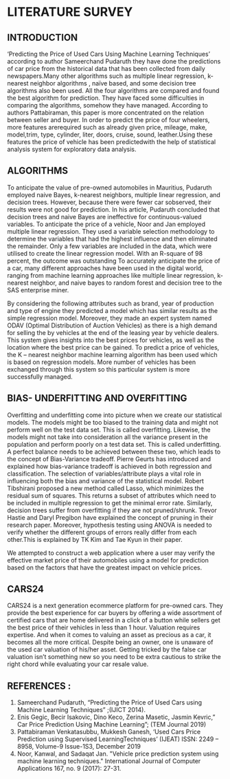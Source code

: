 # LITERATURE SURVEY


## INTRODUCTION
‘Predicting the Price of Used Cars Using Machine Learning Techniques’ according to author Sameerchand Pudaruth they have done the predictions of car price from the historical data that has been collected from daily newspapers.Many other algorithms such as multiple linear regression, k- nearest neighbor algorithms , naïve based, and some decision tree algorithms also been used. All the four algorithms are compared and found the best algorithm for prediction. They have faced some difficulties in comparing the algorithms, somehow they have managed. According to authors Pattabiraman, this paper is more concentrated on the relation between seller and buyer. In order to predict the price of four wheelers, more features arerequired such as already given price, mileage, make, model,trim, type, cylinder, liter, doors, cruise, sound, leather.Using these features the price of vehicle has been predictedwith the help of statistical analysis system for exploratory data analysis.


## ALGORITHMS
To anticipate the value of pre-owned automobiles in Mauritius, Pudaruth employed naive Bayes, k-nearest neighbors, multiple linear regression, and decision trees. However, because there were fewer car sobserved, their results were not good for prediction. In his article, Pudaruth concluded that decision trees and naive Bayes are ineffective for continuous-valued variables. To anticipate the price of a vehicle, Noor and Jan employed multiple linear regression. They used a variable selection methodology to determine the variables that had the highest influence and then eliminated the remainder. Only a few variables are included in the data, which were utilised to create the linear regression model. With an R-square of 98 percent, the outcome was outstanding To accurately anticipate the price of a car, many different approaches have been used in the digital world, ranging from machine learning approaches like multiple linear regression, k-nearest neighbor, and naive bayes to random forest and decision tree to the SAS enterprise miner.

By considering the following attributes such as brand, year of production and type of engine they predicted a model which has similar results as the simple regression model. Moreover, they made an expert system named ODAV (Optimal Distribution of Auction Vehicles) as there is a high demand for selling the by vehicles at the end of the leasing year by vehicle dealers. This system gives insights into the best prices for vehicles, as well as the location where the best price can be gained. To predict a price of vehicles, the K – nearest neighbor machine learning algorithm has been used which is based on regression models. More number of vehicles has been exchanged through this system so this particular system is more successfully managed.

## BIAS- UNDERFITTING AND OVERFITTING
Overfitting and  underfitting come  into  picture when  we create our statistical models. The models might be too biased to the training data and might not perform well on the test data set. This is called overfitting. Likewise, the models might not take  into  consideration  all  the  variance  present  in  the population and perform poorly on a test data set. This is called underfitting. A perfect balance needs to be achieved between these  two,  which  leads  to  the  concept  of  Bias-Variance tradeoff. Pierre Geurts  has introduced and explained how bias-variance  tradeoff  is  achieved  in  both  regression  and classification. The selection of variables/attribute plays a vital role in influencing both the bias and variance of the statistical model. Robert Tibshirani proposed a new method called Lasso,  which minimizes the  residual  sum  of  squares. This returns a  subset of  attributes which need  to be  included in multiple regression to get the minimal error rate. Similarly, decision  trees  suffer  from  overfitting  if  they  are  not pruned/shrunk. Trevor  Hastie and Daryl Pregibon have explained the concept of pruning  in  their  research  paper. Moreover,  hypothesis  testing using  ANOVA is  needed  to verify whether the different groups of errors really differ from each other.This is explained by TK Kim and Tae Kyun in their paper.

We attempted to construct a web application where a user may verify the effective market price of their automobiles using a model for prediction based on the factors that have the greatest impact on vehicle prices.

## CARS24
CARS24 is a next generation ecommerce platform for pre-owned cars. They provide the best experience for car buyers by offering a wide assortment of certified cars that are home delivered in a click of a button while sellers get the best price of their vehicles in less than 1 hour. Valuation requires expertise. And when it comes to valuing an asset as precious as a car, it becomes all the more critical. Despite being an owner, one is unaware of the used car valuation of his/her asset. Getting tricked by the false car valuation isn’t something new so you need to be extra cautious to strike the right chord while evaluating your car resale value.

## REFERENCES : 

  1. Sameerchand Pudaruth, “Predicting the Price of Used Cars using Machine Learning Techniques” ;(IJICT 2014).
  2. Enis Gegic, Becir Isakovic, Dino Keco, Zerina Masetic, Jasmin Kevric,” Car Price
Prediction Using Machine Learning”; (TEM Journal 2019)
  3. Pattabiraman Venkatasubbu, Mukkesh Ganesh, ‘Used Cars Price Prediction using Supervised LearningTechniques’ (IJEAT) ISSN: 2249 – 8958, Volume-9 Issue-1S3, December 2019
 4. Noor, Kanwal, and Sadaqat Jan. "Vehicle price prediction system using machine learning techniques." International Journal of Computer Applications 167, no. 9 (2017): 27-31.


